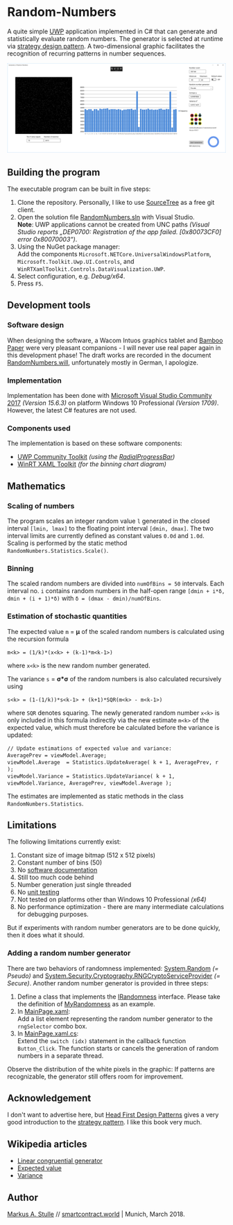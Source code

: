 # Random-Numbers
A quite simple [UWP](https://www.visualstudio.com/vs/features/universal-windows-platform/) application implemented in C# that can generate and statistically evaluate random numbers. The generator is selected at runtime via [strategy design pattern](https://en.wikipedia.org/wiki/Strategy_pattern). A two-dimensional graphic facilitates the recognition of recurring patterns in number sequences.

![Screenshot](/180322_1701%20GUI.PNG)
## Building the program
The executable program can be built in five steps:
1. Clone the repository. Personally, I like to use [SourceTree](https://www.sourcetreeapp.com/) as a free git client.
1. Open the solution file [RandomNumbers.sln](RandomNumbers/RandomNumbers.sln) with Visual Studio.  
**Note**: UWP applications cannot be created from UNC paths _(Visual Studio reports „DEP0700: Registration of the app failed. [0x80073CF0] error 0x80070003“)_.
1. Using the NuGet package manager:    
Add the components `Microsoft.NETCore.UniversalWindowsPlatform`, `Microsoft.Toolkit.Uwp.UI.Controls`, and `WinRTXamlToolkit.Controls.DataVisualization.UWP`.
1. Select configuration, e.g. _Debug/x64_.
1. Press `F5`.

## Development tools
### Software design
When designing the software, a Wacom Intuos graphics tablet and [Bamboo Paper](https://www.wacom.com/en/products/apps-services/bamboo-paper) were very pleasant companions - I will never use real paper again in this development phase! The draft works are recorded in the document [RandomNumbers.will](RandomNumbers.will), unfortunately mostly in German, I apologize.

### Implementation
Implementation has been done with [Microsoft Visual Studio Community 2017](https://www.visualstudio.com/vs/community) _(Version 15.6.3)_ on platform Windows 10 Professional _(Version 1709)_. However, the latest C# features are not used. 

### Components used
The implementation is based on these software components:
* [UWP Community Toolkit](https://github.com/Microsoft/UWPCommunityToolkit) _(using the [RadialProgressBar](https://docs.microsoft.com/en-us/windows/uwpcommunitytoolkit/controls/radialprogressbar))_
* [WinRT XAML Toolkit](https://github.com/xyzzer/WinRTXamlToolkit) _(for the binning chart diagram)_

## Mathematics
### Scaling of numbers 
The program scales an integer random value `l` generated in the closed interval `[lmin, lmax]` to the floating point interval `[dmin, dmax]`. The two interval limits are currently defined as constant values `0.0d` and `1.0d`. Scaling is performed by the static method `RandomNumbers.Statistics.Scale()`.

### Binning
The scaled random numbers are divided into `numOfBins = 50` intervals. Each interval no. `i` contains random numbers in the half-open range `[dmin + i*δ, dmin + (i + 1)*δ)` with `δ = (dmax - dmin)/numOfBins`. 

### Estimation of stochastic quantities
The expected value `m` = **μ** of the scaled random numbers is calculated using the recursion formula 

    m<k> = (1/k)*(x<k> + (k-1)*m<k-1>) 
    
where `x<k>` is the new random number generated. 

The variance `s` = **σ*σ** of the random numbers is also calculated recursively using 

    s<k> = (1-(1/k))*s<k-1> + (k+1)*SQR(m<k> - m<k-1>)
    
where `SQR` denotes squaring. The newly generated random number `x<k>` is only included in this formula indirectly via the new estimate `m<k>` of the expected value, which must therefore be calculated before the variance is updated:

    // Update estimations of expected value and variance:
    AveragePrev = viewModel.Average;
    viewModel.Average  = Statistics.UpdateAverage( k + 1, AveragePrev, r );
    viewModel.Variance = Statistics.UpdateVariance( k + 1, viewModel.Variance, AveragePrev, viewModel.Average );

The estimates are implemented as static methods in the class `RandomNumbers.Statistics`.

## Limitations
The following limitations currently exist: 
1. Constant size of image bitmap (512 x 512 pixels)
1. Constant number of bins (50)
1. No [software documentation](https://en.wikipedia.org/wiki/Software_documentation)
1. Still too much code behind
1. Number generation just single threaded
1. No [unit testing](https://en.wikipedia.org/wiki/Unit_testing)
1. Not tested on platforms other than Windows 10 Professional _(x64)_
1. No performance optimization - there are many intermediate calculations for debugging purposes. 

But if experiments with random number generators are to be done quickly, then it does what it should.

### Adding a random number generator
There are two behaviors of randomness implemented: [System.Random](https://msdn.microsoft.com/en-us/library/system.random.aspx) _(= Pseudo)_ and [System.Security.Cryptography.RNGCryptoServiceProvider](https://msdn.microsoft.com/de-de/library/system.security.cryptography.rngcryptoserviceprovider.aspx) _(= Secure)_. Another random number generator is provided in three steps:
1. Define a class that implements the [IRandomness](RandomNumbers/RandomNumbers/Randomness.cs) interface. Please take the definition of [MyRandomness](RandomNumbers/RandomNumbers/MyRandomness.cs) as an example.
1. In [MainPage.xaml](RandomNumbers/RandomNumbers/MainPage.xaml):  
Add a list element representing the random number generator to the `rngSelector` combo box.
1. In [MainPage.xaml.cs](RandomNumbers/RandomNumbers/MainPage.xaml.cs):  
Extend the `switch (idx)` statement in the callback function `Button_Click`. The function starts or cancels the generation of random numbers in a separate thread.

Observe the distribution of the white pixels in the graphic: If patterns are recognizable, the generator still offers room for improvement. 

## Acknowledgement
I don't want to advertise here, but [Head First Design Patterns](http://wickedlysmart.com/head-first-design-patterns/) gives a very good introduction to the [strategy pattern](https://en.wikipedia.org/wiki/Strategy_pattern). I like this book very much.

## Wikipedia articles 
* [Linear congruential generator](https://en.wikipedia.org/wiki/Linear_congruential_generator)
* [Expected value](https://en.wikipedia.org/wiki/Expected_value)
* [Variance](https://en.wikipedia.org/wiki/Variance)

## Author
[Markus A. Stulle](mailto:markus@stulle.zone) // [smartcontract.world](https://smartcontract.world) | Munich, March 2018.


